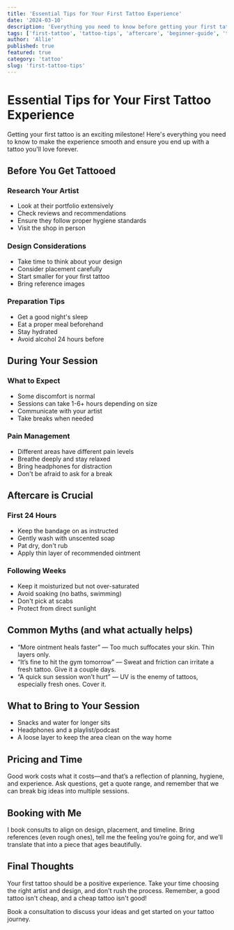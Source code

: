 ```yaml
---
title: 'Essential Tips for Your First Tattoo Experience'
date: '2024-03-10'
description: 'Everything you need to know before getting your first tattoo, from choosing the right artist to proper aftercare.'
tags: ['first-tattoo', 'tattoo-tips', 'aftercare', 'beginner-guide', 'tattoo-advice']
author: 'Allie'
published: true
featured: true
category: 'tattoo'
slug: 'first-tattoo-tips'
---
```


# Essential Tips for Your First Tattoo Experience

Getting your first tattoo is an exciting milestone! Here's everything you need to know to make the experience smooth and ensure you end up with a tattoo you'll love forever.

## Before You Get Tattooed

### Research Your Artist

- Look at their portfolio extensively
- Check reviews and recommendations
- Ensure they follow proper hygiene standards
- Visit the shop in person

### Design Considerations

- Take time to think about your design
- Consider placement carefully
- Start smaller for your first tattoo
- Bring reference images

### Preparation Tips

- Get a good night's sleep
- Eat a proper meal beforehand
- Stay hydrated
- Avoid alcohol 24 hours before

## During Your Session

### What to Expect

- Some discomfort is normal
- Sessions can take 1-6+ hours depending on size
- Communicate with your artist
- Take breaks when needed

### Pain Management

- Different areas have different pain levels
- Breathe deeply and stay relaxed
- Bring headphones for distraction
- Don't be afraid to ask for a break

## Aftercare is Crucial

### First 24 Hours

- Keep the bandage on as instructed
- Gently wash with unscented soap
- Pat dry, don't rub
- Apply thin layer of recommended ointment

### Following Weeks

- Keep it moisturized but not over-saturated
- Avoid soaking (no baths, swimming)
- Don't pick at scabs
- Protect from direct sunlight

## Common Myths (and what actually helps)

- “More ointment heals faster” — Too much suffocates your skin. Thin layers only.
- “It’s fine to hit the gym tomorrow” — Sweat and friction can irritate a fresh tattoo. Give it a couple days.
- “A quick sun session won’t hurt” — UV is the enemy of tattoos, especially fresh ones. Cover it.

## What to Bring to Your Session

- Snacks and water for longer sits
- Headphones and a playlist/podcast
- A loose layer to keep the area clean on the way home

## Pricing and Time

Good work costs what it costs—and that’s a reflection of planning, hygiene, and experience. Ask questions, get a quote range, and remember that we can break big ideas into multiple sessions.

## Booking with Me

I book consults to align on design, placement, and timeline. Bring references (even rough ones), tell me the feeling you’re going for, and we’ll translate that into a piece that ages beautifully.

## Final Thoughts

Your first tattoo should be a positive experience. Take your time choosing the right artist and design, and don't rush the process. Remember, a good tattoo isn't cheap, and a cheap tattoo isn't good!

Book a consultation to discuss your ideas and get started on your tattoo journey.
